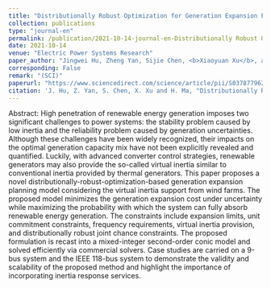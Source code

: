 ```yaml
---
title: "Distributionally Robust Optimization for Generation Expansion Planning Considering Virtual Inertia from Wind Farms"
collection: publications
type: "journal-en"
permalink: /publication/2021-10-14-journal-en-Distributionally Robust Optimization for Generation Expansion Planning Considering Virtual Inertia from Wind Farms
date: 2021-10-14
venue: "Electric Power Systems Research"
paper_author: "Jingwei Hu, Zheng Yan, Sijie Chen, <b>Xiaoyuan Xu</b>, and Hongyan Ma"
corresponding: False
remark: "(SCI)"
paperurl: "https://www.sciencedirect.com/science/article/pii/S0378779622002851"
citation: 'J. Hu, Z. Yan, S. Chen, X. Xu and H. Ma, "Distributionally Robust Optimization for Generation Expansion Planning Considering Virtual Inertia from Wind Farms," <i>Electric Power Systems Research</i>, vol. 210, art. no. 108060, 2022.'
---
```


Abstract:
High penetration of renewable energy generation imposes two significant challenges to power systems: the stability problem caused by low inertia and the reliability problem caused by generation uncertainties. Although these challenges have been widely recognized, their impacts on the optimal generation capacity mix have not been explicitly revealed and quantified. Luckily, with advanced converter control strategies, renewable generators may also provide the so-called virtual inertia similar to conventional inertia provided by thermal generators. This paper proposes a novel distributionally-robust-optimization-based generation expansion planning model considering the virtual inertia support from wind farms. The proposed model minimizes the generation expansion cost under uncertainty while maximizing the probability with which the system can fully absorb renewable energy generation. The constraints include expansion limits, unit commitment constraints, frequency requirements, virtual inertia provision, and distributionally robust joint chance constraints. The proposed formulation is recast into a mixed-integer second-order conic model and solved efficiently via commercial solvers. Case studies are carried on a 9-bus system and the IEEE 118-bus system to demonstrate the validity and scalability of the proposed method and highlight the importance of incorporating inertia response services.
